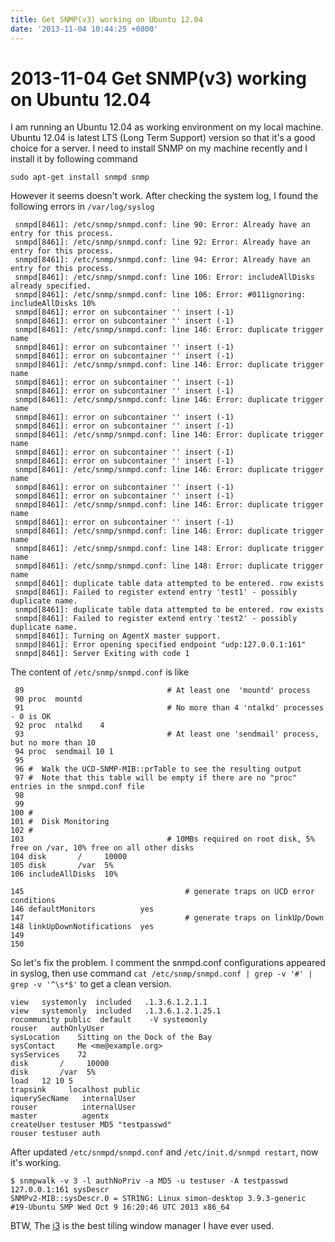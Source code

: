 ```yaml
---
title: Get SNMP(v3) working on Ubuntu 12.04
date: '2013-11-04 10:44:25 +0800'
---
```


# 2013-11-04  Get SNMP\(v3\) working on Ubuntu 12.04

I am running an Ubuntu 12.04 as working environment on my local machine. Ubuntu 12.04 is latest LTS \(Long Term Support\) version so that it's a good choice for a server. I need to install SNMP on my machine recently and I install it by following command

```text
sudo apt-get install snmpd snmp
```

However it seems doesn't work. After checking the system log, I found the following errors in `/var/log/syslog`

```text
 snmpd[8461]: /etc/snmp/snmpd.conf: line 90: Error: Already have an entry for this process.
 snmpd[8461]: /etc/snmp/snmpd.conf: line 92: Error: Already have an entry for this process.
 snmpd[8461]: /etc/snmp/snmpd.conf: line 94: Error: Already have an entry for this process.
 snmpd[8461]: /etc/snmp/snmpd.conf: line 106: Error: includeAllDisks already specified.
 snmpd[8461]: /etc/snmp/snmpd.conf: line 106: Error: #011ignoring: includeAllDisks 10%
 snmpd[8461]: error on subcontainer '' insert (-1)
 snmpd[8461]: error on subcontainer '' insert (-1)
 snmpd[8461]: /etc/snmp/snmpd.conf: line 146: Error: duplicate trigger name
 snmpd[8461]: error on subcontainer '' insert (-1)
 snmpd[8461]: error on subcontainer '' insert (-1)
 snmpd[8461]: /etc/snmp/snmpd.conf: line 146: Error: duplicate trigger name
 snmpd[8461]: error on subcontainer '' insert (-1)
 snmpd[8461]: error on subcontainer '' insert (-1)
 snmpd[8461]: /etc/snmp/snmpd.conf: line 146: Error: duplicate trigger name
 snmpd[8461]: error on subcontainer '' insert (-1)
 snmpd[8461]: error on subcontainer '' insert (-1)
 snmpd[8461]: /etc/snmp/snmpd.conf: line 146: Error: duplicate trigger name
 snmpd[8461]: error on subcontainer '' insert (-1)
 snmpd[8461]: error on subcontainer '' insert (-1)
 snmpd[8461]: /etc/snmp/snmpd.conf: line 146: Error: duplicate trigger name
 snmpd[8461]: error on subcontainer '' insert (-1)
 snmpd[8461]: error on subcontainer '' insert (-1)
 snmpd[8461]: /etc/snmp/snmpd.conf: line 146: Error: duplicate trigger name
 snmpd[8461]: error on subcontainer '' insert (-1)
 snmpd[8461]: /etc/snmp/snmpd.conf: line 146: Error: duplicate trigger name
 snmpd[8461]: /etc/snmp/snmpd.conf: line 148: Error: duplicate trigger name
 snmpd[8461]: /etc/snmp/snmpd.conf: line 148: Error: duplicate trigger name
 snmpd[8461]: duplicate table data attempted to be entered. row exists
 snmpd[8461]: Failed to register extend entry 'test1' - possibly duplicate name.
 snmpd[8461]: duplicate table data attempted to be entered. row exists
 snmpd[8461]: Failed to register extend entry 'test2' - possibly duplicate name.
 snmpd[8461]: Turning on AgentX master support.
 snmpd[8461]: Error opening specified endpoint "udp:127.0.0.1:161"
 snmpd[8461]: Server Exiting with code 1
```

The content of `/etc/snmp/snmpd.conf` is like

```text
 89                                # At least one  'mountd' process
 90 proc  mountd
 91                                # No more than 4 'ntalkd' processes - 0 is OK
 92 proc  ntalkd    4
 93                                # At least one 'sendmail' process, but no more than 10
 94 proc  sendmail 10 1
 95
 96 #  Walk the UCD-SNMP-MIB::prTable to see the resulting output
 97 #  Note that this table will be empty if there are no "proc" entries in the snmpd.conf file
 98
 99
100 #
101 #  Disk Monitoring
102 #
103                                # 10MBs required on root disk, 5% free on /var, 10% free on all other disks
104 disk       /     10000
105 disk       /var  5%
106 includeAllDisks  10%

145                                    # generate traps on UCD error conditions
146 defaultMonitors          yes
147                                    # generate traps on linkUp/Down
148 linkUpDownNotifications  yes
149
150
```

So let's fix the problem. I comment the snmpd.conf configurations appeared in syslog, then use command `cat /etc/snmp/snmpd.conf | grep -v '#' | grep -v '^\s*$'` to get a clean version.

```text
view   systemonly  included   .1.3.6.1.2.1.1
view   systemonly  included   .1.3.6.1.2.1.25.1
rocommunity public  default    -V systemonly
rouser   authOnlyUser
sysLocation    Sitting on the Dock of the Bay
sysContact     Me <me@example.org>
sysServices    72
disk       /     10000
disk       /var  5%
load   12 10 5
trapsink     localhost public
iquerySecName   internalUser
rouser          internalUser
master          agentx
createUser testuser MD5 "testpasswd"
rouser testuser auth
```

After updated `/etc/snmpd/snmpd.conf` and `/etc/init.d/snmpd restart`, now it's working.

```text
$ snmpwalk -v 3 -l authNoPriv -a MD5 -u testuser -A testpasswd 127.0.0.1:161 sysDescr
SNMPv2-MIB::sysDescr.0 = STRING: Linux simon-desktop 3.9.3-generic #19-Ubuntu SMP Wed Oct 9 16:20:46 UTC 2013 x86_64
```

BTW, The [i3](http://i3wm.org) is the best tiling window manager I have ever used.

